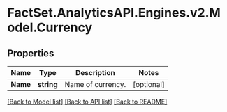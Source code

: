 # FactSet.AnalyticsAPI.Engines.v2.Model.Currency
## Properties

Name | Type | Description | Notes
------------ | ------------- | ------------- | -------------
**Name** | **string** | Name of currency. | [optional] 

[[Back to Model list]](../README.md#documentation-for-models) [[Back to API list]](../README.md#documentation-for-api-endpoints) [[Back to README]](../README.md)

